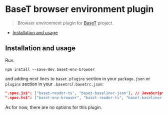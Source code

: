 # BaseT browser environment plugin
> Browser environment plugin for [BaseT](https://github.com/Igmat/baset) project.


<!-- START doctoc generated TOC please keep comment here to allow auto update -->
<!-- DON'T EDIT THIS SECTION, INSTEAD RE-RUN doctoc TO UPDATE -->


- [Installation and usage](#installation-and-usage)

<!-- END doctoc generated TOC please keep comment here to allow auto update -->

## Installation and usage
Run:
```
npm install --save-dev baset-env-browser
```
and adding next lines to `baset.plugins` section in your `package.json` or `plugins` section in your `.basetrc`/`.basetrc.json`:
```JSON
".spec.js$": ["baset-reader-ts", "baset-baseliner-json"], // JavaScript
".spec.ts$": ["baset-env-browser", "baset-reader-ts", "baset-baseliner-json"] // TypeScript
```

As for now, there are no options for this plugin.
